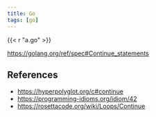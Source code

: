 ```yaml
---
title: Go
tags: [go]
---
```


{{< r "a.go" >}}

<https://golang.org/ref/spec#Continue_statements>

## References

- <https://hyperpolyglot.org/c#continue>
- <https://programming-idioms.org/idiom/42>
- <https://rosettacode.org/wiki/Loops/Continue>
